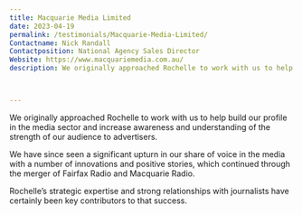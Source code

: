 ```yaml
---
title: Macquarie Media Limited
date: 2023-04-19
permalink: /testimonials/Macquarie-Media-Limited/
Contactname: Nick Randall
Contactposition: National Agency Sales Director
Website: https://www.macquariemedia.com.au/
description: We originally approached Rochelle to work with us to help build our profile in the media sector and increase awareness and understanding of the strength of our audience to advertisers.



---
```




<p>We originally approached Rochelle to work with us to help build our profile in the media sector and increase awareness and understanding of the strength of our audience to advertisers.</p>
<p>We have since seen a significant upturn in our share of voice in the media with a number of innovations and positive stories, which continued through the merger of Fairfax Radio and Macquarie Radio.</p>
<p>Rochelle&rsquo;s strategic expertise and strong relationships with journalists have certainly been key contributors to that success.</p>